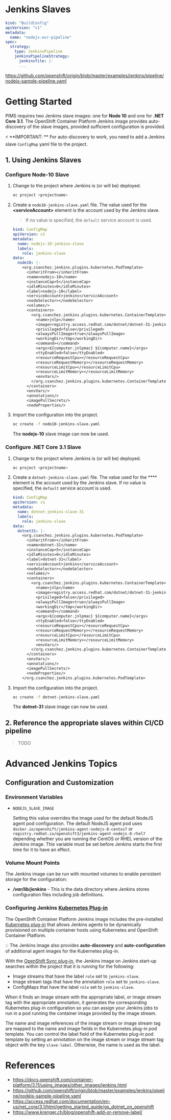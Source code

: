 # Jenkins Slaves

```yaml
kind: "BuildConfig"
apiVersion: "v1"
metadata:
  name: "nodejs-asr-pipeline"
spec:
  strategy:
    type: JenkinsPipeline
    jenkinsPipelineStrategy:
      jenkinsfile: |-
      ...
```

https://github.com/openshift/origin/blob/master/examples/jenkins/pipeline/nodejs-sample-pipeline.yaml

# Getting Started

PIMS requires two Jenkins slave images: one for **Node 10** and one for **.NET Core 3.1**. The OpenShift Container Platform Jenkins image provides auto-discovery of the slave images, provided sufficient configuration is provided.

:zap: **IMPORTANT: ** For auto-discovery to work, you need to add a Jenkins slave `ConfigMap` yaml file to the project.

## 1. Using Jenkins Slaves

### Configure Node-10 Slave

1. Change to the project where Jenkins is (or will be) deployed.

   ```bash
   oc project <projectname>
   ```

2. Create a `node10-jenkins-slave.yaml` file. The value used for the **\<serviceAccount\>** element is the account used by the Jenkins slave.

   > If no value is specified, the `default` service account is used.

   ```yaml
   kind: ConfigMap
   apiVersion: v1
   metadata:
     name: nodejs-10-jenkins-slave
     labels:
       role: jenkins-slave
   data:
     node10: |-
       <org.csanchez.jenkins.plugins.kubernetes.PodTemplate>
         <inheritFrom></inheritFrom>
         <name>nodejs-10</name>
         <instanceCap>5</instanceCap>
         <idleMinutes>0</idleMinutes>
         <label>nodejs-10</label>
         <serviceAccount>jenkins</serviceAccount>
         <nodeSelector></nodeSelector>
         <volumes/>
         <containers>
           <org.csanchez.jenkins.plugins.kubernetes.ContainerTemplate>
             <name>jnlp</name>
             <image>registry.access.redhat.com/dotnet/dotnet-31-jenkins-slave-rhel7:latest</image>
             <privileged>false</privileged>
             <alwaysPullImage>true</alwaysPullImage>
             <workingDir>/tmp</workingDir>
             <command></command>
             <args>${computer.jnlpmac} ${computer.name}</args>
             <ttyEnabled>false</ttyEnabled>
             <resourceRequestCpu></resourceRequestCpu>
             <resourceRequestMemory></resourceRequestMemory>
             <resourceLimitCpu></resourceLimitCpu>
             <resourceLimitMemory></resourceLimitMemory>
             <envVars/>
           </org.csanchez.jenkins.plugins.kubernetes.ContainerTemplate>
         </containers>
         <envVars/>
         <annotations/>
         <imagePullSecrets/>
         <nodeProperties/>
   ```

3. Import the configuration into the project.

   ```bash
   oc create -f node10-jenkins-slave.yaml
   ```

   The **nodejs-10** slave image can now be used.

### Configure .NET Core 3.1 Slave

1. Change to the project where Jenkins is (or will be) deployed.

   ```bash
   oc project <projectname>
   ```

2. Create a `dotnet-jenkins-slave.yaml` file. The value used for the \*\*\*\* element is the account used by the Jenkins slave. If no value is specified, the `default` service account is used.

   ```yaml
   kind: ConfigMap
   apiVersion: v1
   metadata:
     name: dotnet-jenkins-slave-31
     labels:
       role: jenkins-slave
   data:
     dotnet31: |-
       <org.csanchez.jenkins.plugins.kubernetes.PodTemplate>
         <inheritFrom></inheritFrom>
         <name>dotnet-31</name>
         <instanceCap>5</instanceCap>
         <idleMinutes>0</idleMinutes>
         <label>dotnet-31</label>
         <serviceAccount>jenkins</serviceAccount>
         <nodeSelector></nodeSelector>
         <volumes/>
         <containers>
           <org.csanchez.jenkins.plugins.kubernetes.ContainerTemplate>
             <name>jnlp</name>
             <image>registry.access.redhat.com/dotnet/dotnet-31-jenkins-slave-rhel7:latest</image>
             <privileged>false</privileged>
             <alwaysPullImage>true</alwaysPullImage>
             <workingDir>/tmp</workingDir>
             <command></command>
             <args>${computer.jnlpmac} ${computer.name}</args>
             <ttyEnabled>false</ttyEnabled>
             <resourceRequestCpu></resourceRequestCpu>
             <resourceRequestMemory></resourceRequestMemory>
             <resourceLimitCpu></resourceLimitCpu>
             <resourceLimitMemory></resourceLimitMemory>
             <envVars/>
           </org.csanchez.jenkins.plugins.kubernetes.ContainerTemplate>
         </containers>
         <envVars/>
         <annotations/>
         <imagePullSecrets/>
         <nodeProperties/>
       </org.csanchez.jenkins.plugins.kubernetes.PodTemplate>
   ```

3. Import the configuration into the project.

   ```bash
   oc create -f dotnet-jenkins-slave.yaml
   ```

   The **dotnet-31** slave image can now be used.

## 2. Reference the appropriate slaves within CI/CD pipeline

> TODO

# Advanced Jenkins Topics

## Configuration and Customization

### Environment Variables

- `NODEJS_SLAVE_IMAGE`

  Setting this value overrides the image used for the default NodeJS agent pod configuration. The default NodeJS agent pod uses `docker.io/openshift/jenkins-agent-nodejs-8-centos7` or `registry.redhat.io/openshift3/jenkins-agent-nodejs-8-rhel7` depending whether you are running the CentOS or RHEL version of the Jenkins image. This variable must be set before Jenkins starts the first time for it to have an effect.

### Volume Mount Points

The Jenkins image can be run with mounted volumes to enable persistent storage for the configuration:

- **_/var/lib/jenkins_** - This is the data directory where Jenkins stores configuration files including job definitions.

### Configuring Jenkins [Kubernetes Plug-in](https://docs.openshift.com/container-platform/3.11/using_images/other_images/jenkins.html#configuring-the-jenkins-kubernetes-plug-in)

The OpenShift Container Platform Jenkins image includes the pre-installed [Kubernetes plug-in](https://wiki.jenkins-ci.org/display/JENKINS/Kubernetes+Plugin) that allows Jenkins agents to be dynamically provisioned on multiple container hosts using Kubernetes and OpenShift Container Platform.

:bulb: The Jenkins image also provides **auto-discovery** and **auto-configuration** of additional agent images for the Kubernetes plug-in.

With the [OpenShift Sync plug-in](https://github.com/openshift/jenkins-sync-plugin), the Jenkins image on Jenkins start-up searches within the project that it is running for the following:

- Image streams that have the label `role` set to `jenkins-slave`.
- Image stream tags that have the annotation `role` set to `jenkins-slave`.
- ConfigMaps that have the label `role` set to `jenkins-slave`.

When it finds an image stream with the appropriate label, or image stream tag with the appropriate annotation, it generates the corresponding Kubernetes plug-in configuration so you can assign your Jenkins jobs to run in a pod running the container image provided by the image stream.

The name and image references of the image stream or image stream tag are mapped to the name and image fields in the Kubernetes plug-in pod template. You can control the label field of the Kubernetes plug-in pod template by setting an annotation on the image stream or image stream tag object with the key `slave-label`. Otherwise, the name is used as the label.

# References

- https://docs.openshift.com/container-platform/3.11/using_images/other_images/jenkins.html
- https://github.com/openshift/origin/blob/master/examples/jenkins/pipeline/nodejs-sample-pipeline.yaml
- https://access.redhat.com/documentation/en-us/net_core/3.1/html/getting_started_guide/gs_dotnet_on_openshift
- https://www.krenger.ch/blog/openshift-add-or-remove-label/
